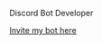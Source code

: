 <!DOCTYPE html>
<html>
<body>
<p>Discord Bot Developer</p>
<a href="https://bot.cow.futbol">Invite my bot here</a>
</p>
</body>
</html>
